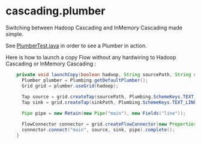 cascading.plumber
=================

Switching between Hadoop Cascading and InMemory Cascading made simple.

See [PlumberTest.java](https://github.com/BertrandDechoux/cascading.plumber/blob/master/src/test/java/cascading/plumber/PlumberTest.java) in order to see a Plumber in action.

Here is how to launch a copy Flow without any hardwiring to Hadoop Cascading or InMemory Cascading :
```java
    private void launchCopy(boolean hadoop, String sourcePath, String sinkPath) {
      Plumber plumber = Plumbing.getDefaultPlumber();
      Grid grid = plumber.useGrid(hadoop);
      
      Tap source = grid.createTap(sourcePath, Plumbing.SchemeKeys.TEXT_LINE);
      Tap sink = grid.createTap(sinkPath, Plumbing.SchemeKeys.TEXT_LINE);

      Pipe pipe = new Retain(new Pipe("main"), new Fields("line"));

      FlowConnector connector = grid.createFlowConnector(new Properties());
      connector.connect("main", source, sink, pipe).complete();
    }
```